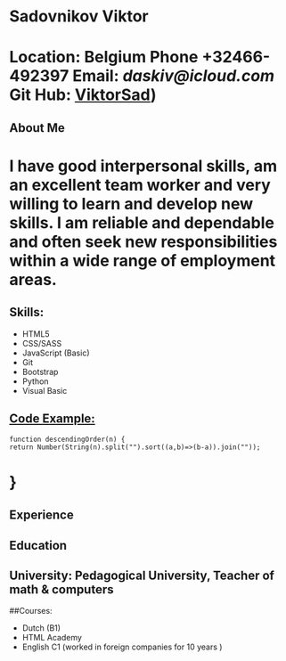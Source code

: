 # Sadovnikov Viktor

**Location:** Belgium
**Phone** +32466-492397
**Email:** _daskiv@icloud.com_
**Git Hub:** [ViktorSad](https://github.com/ViktorSad))
===

## About Me

I have good interpersonal skills, am an excellent team worker and very willing to learn and develop new skills.
I am reliable and dependable and often seek new responsibilities within a wide range of employment areas.
===

## Skills:

- HTML5
- CSS/SASS
- JavaScript (Basic)
- Git
- Bootstrap
- Python
- Visual Basic

## [Code Example:](https://www.codewars.com/kata/5467e4d82edf8bbf40000155/train/javascript)

    function descendingOrder(n) {
    return Number(String(n).split("").sort((a,b)=>(b-a)).join(""));

# }

## Experience

## Education

## University: Pedagogical University, Teacher of math & computers

##Courses:

- Dutch (B1)
- HTML Academy
- English
  C1 (worked in foreign companies for 10 years )
